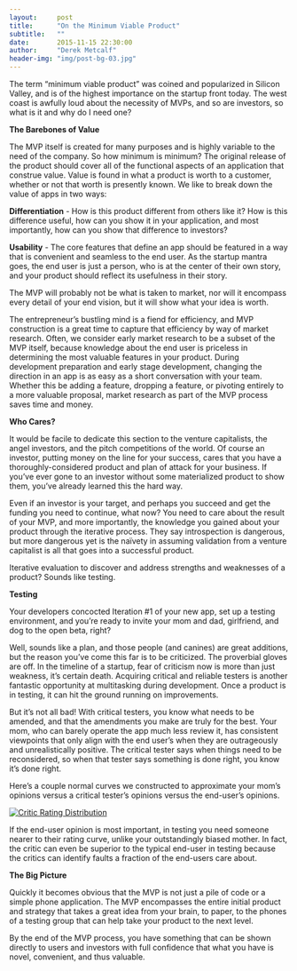 ```yaml
---
layout:     post
title:      "On the Minimum Viable Product"
subtitle:   ""
date:       2015-11-15 22:30:00
author:     "Derek Metcalf"
header-img: "img/post-bg-03.jpg"
---
```


The term “minimum viable product” was coined and popularized in Silicon Valley, and is of the highest importance on the startup front today. The west coast is awfully loud about the necessity of MVPs, and so are investors, so what is it and why do I need one?

**The Barebones of Value**

The MVP itself is created for many purposes and is highly variable to the need of the company. So how minimum is minimum? The original release of the product should cover all of the functional aspects of an application that construe value. Value is found in what a product is worth to a customer, whether or not that worth is presently known. We like to break down the value of apps in two ways:

**Differentiation** - How is this product different from others like it? How is this difference useful, how can you show it in your application, and most importantly, how can you show that difference to investors?

**Usability** - The core features that define an app should be featured in a way that is convenient and seamless to the end user. As the startup mantra goes, the end user is just a person, who is at the center of their own story, and your product should reflect its usefulness in their story.

The MVP will probably not be what is taken to market, nor will it encompass every detail of your end vision, but it will show what your idea is worth.

The entrepreneur’s bustling mind is a fiend for efficiency, and MVP construction is a great time to capture that efficiency by way of market research. Often, we consider early market research to be a subset of the MVP itself, because knowledge about the end user is priceless in determining the most valuable features in your product. During development preparation and early stage development, changing the direction in an app is as easy as a short conversation with your team. Whether this be adding a feature, dropping a feature, or pivoting entirely to a more valuable proposal, market research as part of the MVP process saves time and money.

**Who Cares?**

It would be facile to dedicate this section to the venture capitalists, the angel investors, and the pitch competitions of the world. Of course an investor, putting money on the line for your success, cares that you have a thoroughly-considered product and plan of attack for your business. If you’ve ever gone to an investor without some materialized product to show them, you’ve already learned this the hard way.

Even if an investor is your target, and perhaps you succeed and get the funding you need to continue, what now? You need to care about the result of your MVP, and more importantly, the knowledge you gained about your product through the iterative process. They say introspection is dangerous, but more dangerous yet is the naïvety in assuming validation from a venture capitalist is all that goes into a successful product.

Iterative evaluation to discover and address strengths and weaknesses of a product?
Sounds like testing.

**Testing**

Your developers concocted Iteration #1 of your new app, set up a testing environment, and you’re ready to invite your mom and dad, girlfriend, and dog to the open beta, right?

Well, sounds like a plan, and those people (and canines) are great additions, but the reason you’ve come this far is to be criticized. The proverbial gloves are off. In the timeline of a startup, fear of criticism now is more than just weakness, it’s certain death. Acquiring critical and reliable testers is another fantastic opportunity at multitasking during development. Once a product is in testing, it can hit the ground running on improvements.

But it’s not all bad! With critical testers, you know what needs to be amended, and that the amendments you make are truly for the best. Your mom, who can barely operate the app much less review it, has consistent viewpoints that only align with the end user’s when they are outrageously and unrealistically positive. The critical tester says when things need to be reconsidered, so when that tester says something is done right, you know it’s done right.

Here’s a couple normal curves we constructed to approximate your mom’s opinions versus a critical tester’s opinions versus the end-user’s opinions.

<a href="#">
    <img src="{{ site.baseurl }}/img/critics-distribution.png" alt="Critic Rating Distribution">
</a>


If the end-user opinion is most important, in testing you need someone nearer to their rating curve, unlike your outstandingly biased mother. In fact, the critic can even be superior to the typical end-user in testing because the critics can identify faults a fraction of the end-users care about.

**The Big Picture**

Quickly it becomes obvious that the MVP is not just a pile of code or a simple phone application. The MVP encompasses the entire initial product and strategy that takes a great idea from your brain, to paper, to the phones of a testing group that can help take your product to the next level.

By the end of the MVP process, you have something that can be shown directly to users and investors with full confidence that what you have is novel, convenient, and thus valuable.
